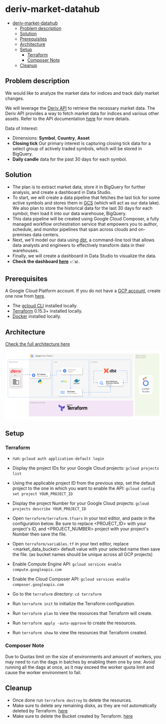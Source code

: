 # deriv-market-datahub

- [deriv-market-datahub](#deriv-market-datahub)
  - [Problem description](#problem-description)
  - [Solution](#solution)
  - [Prerequisites](#prerequisites)
  - [Architecture](#architecture)
  - [Setup](#setup)
    - [Terraform](#terraform)
    - [Composer Note](#composer-note)
  - [Cleanup](#cleanup)

## Problem description

We would like to analyze the market data for indices and track daily market changes.

We will leverage the [Deriv API](https://api.deriv.com/) to retrieve the necessary market data. The Deriv API provides a way to fetch market data for indices and various other assets. Refer to the API documentation [here](https://api.deriv.com/api-explorer) for more details.

Data of Interest:

- Dimensions: **Symbol**, **Country**, **Asset**
- **Closing tick** Our primary interest is capturing closing tick data for a select group of actively traded symbols, which will be stored in BigQuery.
- **Daily candle** data for the past 30 days for each symbol.

## Solution

- The plan is to extract market data, store it in BigQuery for further analysis, and create a dashboard in Data Studio.
- To start, we will create a data pipeline that fetches the last tick for some active symbols and stores them in [GCS](https://cloud.google.com/storage?hl=en) (which will act as our data lake). We also plan to store the historical data for the last 30 days for each symbol, then load it into our data warehouse, BigQuery.
- This data pipeline will be created using Google Cloud Composer, a fully managed workflow orchestration service that empowers you to author, schedule, and monitor pipelines that span across clouds and on-premises data centers.
- Next, we'll model our data using [dbt](https://www.getdbt.com/), a command-line tool that allows data analysts and engineers to effectively transform data in their warehouses.
- Finally, we will create a dashboard in Data Studio to visualize the data.
- **Check the dashboard [here](https://lookerstudio.google.com/u/0/reporting/f8385142-a03e-4f74-8bad-37ddc1cf4cc1/page/tEnnC)** 📈📊.


## Prerequisites

A Google Cloud Platform account. If you do not have a [GCP account](https://console.cloud.google.com/cloud-resource-manager), create one now from [here](https://console.cloud.google.com/projectcreate).

- The [gcloud CLI](https://cloud.google.com/sdk/docs/install) installed locally.
- [Terraform](https://developer.hashicorp.com/terraform/install) 0.15.3+ installed locally.
- [Docker](https://www.docker.com/products/docker-desktop/) installed locally.

## Architecture

[Check the full architecture here](Architecture.md)

![Architecture](images/diagram.svg)

## Setup

### Terraform

- run: `gcloud auth application-default login`
- Display the project IDs for your Google Cloud projects: `gcloud projects list`
- Using the applicable project ID from the previous step, set the default project to the one in which you want to enable the API: `gcloud config set project YOUR_PROJECT_ID`
- Display the project Number for your Google Cloud projects: `gcloud projects describe YOUR_PROJECT_ID`
- Open `terraform/terraform.tfvars` in your text editor, and paste in the configuration below. Be sure to replace <PROJECT_ID> with your project's ID, and <PROJECT_NUMBER> project with your project's Number then save the file.

- Open `terraform/variables.tf` in your text editor, replace <market_data_bucket> default value with your selected name then save the file. (as bucket names should be unique across all GCP projects)

- Enable Compute Engine API: `gcloud services enable compute.googleapis.com`
- Enable the Cloud Composer API: `gcloud services enable composer.googleapis.com`

- Go to the `terraform` directory: `cd terraform`
- Run `terraform init` to initialize the Terraform configuration.
- Run `terraform plan` to view the resources that Terraform will create.
- Run `terraform apply -auto-approve` to create the resources.
- Run `terraform show` to view the resources that Terraform created.

### Composer Note

Due to Quotas limit on the size of environments and amount of workers, you may need to run the dags in batches by enabling them one by one.
Avoid running all the dags at once, as it may exceed the worker quota limit and cause the worker environment to fail.

## Cleanup

- Once done run `terraform destroy` to delete the resources.
- Make sure to delete any remaining disks, as they are not automatically deleted by Terraform. [here](https://console.cloud.google.com/compute/disks)
- Make sure to delete the Bucket created by Terraform. [here](https://console.cloud.google.com/storage/browser)
